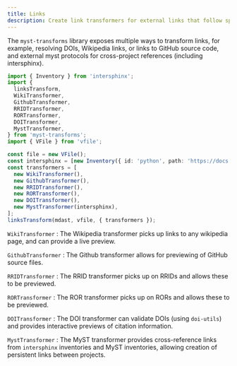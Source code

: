 ```yaml
---
title: Links
description: Create link transformers for external links that follow specific protocols.
---
```


The `myst-transforms` library exposes multiple ways to transform links, for example, resolving DOIs, Wikipedia links, or links to GitHub source code, and external myst protocols for cross-project references (including intersphinx).

```typescript
import { Inventory } from 'intersphinx';
import {
  linksTransform,
  WikiTransformer,
  GithubTransformer,
  RRIDTransformer,
  RORTransformer,
  DOITransformer,
  MystTransformer,
} from 'myst-transforms';
import { VFile } from 'vfile';

const file = new VFile();
const intersphinx = [new Inventory({ id: 'python', path: 'https://docs.python.org/3.13' })];
const transformers = [
  new WikiTransformer(),
  new GithubTransformer(),
  new RRIDTransformer(),
  new RORTransformer(),
  new DOITransformer(),
  new MystTransformer(intersphinx),
];
linksTransform(mdast, vfile, { transformers });
```

`WikiTransformer`
: The Wikipedia transformer picks up links to any wikipedia page, and can provide a live preview.

`GithubTransformer`
: The Github transformer allows for previewing of GitHub source files.

`RRIDTransformer`
: The RRID transformer picks up on RRIDs and allows these to be previewed.

`RORTransformer`
: The ROR transformer picks up on RORs and allows these to be previewed.

`DOITransformer`
: The DOI transformer can validate DOIs (using `doi-utils`) and provides interactive previews of citation information.

`MystTransformer`
: The MyST transformer provides cross-reference links from `intersphinx` inventories and MyST inventories, allowing creation of persistent links between projects.
